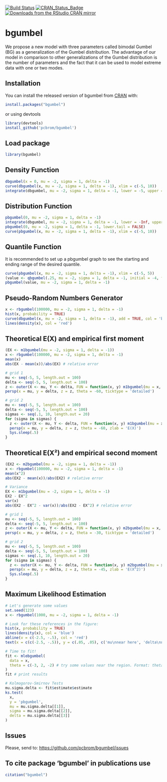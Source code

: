 <!-- # bgumbel <img src="man/figures/logo.png" align="right" /> -->

<!-- [![Downloads](http://cranlogs.r-pkg.org/badges/bgumbel?color=brightgreen)](http://www.r-pkg.org/pkg/bgumbel) -->

<!-- [![Downloads](http://cranlogs.r-pkg.org/badges/mRpostman?color=brightgreen)](http://www.r-pkg.org/pkg/mRpostman) -->

<!-- one space after links to display badges side by side -->

[![Build Status](https://travis-ci.org/pcbrom/bgumbel.svg?branch=main)](https://travis-ci.org/pcbrom/bgumbel)
[![CRAN\_Status\_Badge](https://www.r-pkg.org/badges/last-release/bgumbel)](https://cran.r-project.org/package=bgumbel)
[![Downloads from the RStudio CRAN mirror](https://cranlogs.r-pkg.org/badges/grand-total/bgumbel)](https://cran.r-project.org/package=bgumbel)



# bgumbel

<!-- badges: start -->
<!-- badges: end -->

We propose a new model with three parameters called bimodal Gumbel (BG) as a generalization of the Gumbel distribution. The advantage of our model in comparison to other generalizations of the Gumbel distribution is the number of parameters and the fact that it can be used to model extreme data with one or two modes.


## Installation

You can install the released version of bgumbel from [CRAN](https://CRAN.R-project.org) with:

``` r
install.packages("bgumbel")
```
or using devtools

``` r
library(devtools)
install_github('pcbrom/bgumbel')
```


## Load package

``` r
library(bgumbel)
```


## Density Function


``` r
dbgumbel(x = 0, mu = -2, sigma = 1, delta = -1)
curve(dbgumbel(x, mu = -2, sigma = 1, delta = -1), xlim = c(-5, 10))
integrate(dbgumbel, mu = -2, sigma = 1, delta = -1, lower = -5, upper = 0)
```


## Distribution Function

``` r
pbgumbel(0, mu = -2, sigma = 1, delta = -1)
integrate(dbgumbel, mu = -2, sigma = 1, delta = -1, lower = -Inf, upper = 0)
pbgumbel(0, mu = -2, sigma = 1, delta = -1, lower.tail = FALSE)
curve(pbgumbel(x, mu = -2, sigma = 1, delta = -1), xlim = c(-5, 10))
```


## Quantile Function

It is recommended to set up a pbgumbel graph to see the starting and ending range of the desired quantile.

``` r
curve(pbgumbel(x, mu = -2, sigma = 1, delta = -1), xlim = c(-5, 5))
(value <- qbgumbel(.25, mu = -2, sigma = 1, delta = -1, initial = -4, final = -2))
pbgumbel(value, mu = -2, sigma = 1, delta = -1)
```


## Pseudo-Random Numbers Generator

``` r
x <- rbgumbel(100000, mu = -2, sigma = 1, delta = -1)
hist(x, probability = TRUE)
curve(dbgumbel(x, mu = -2, sigma = 1, delta = -1), add = TRUE, col = 'blue')
lines(density(x), col = 'red')
```


## Theoretical E(X) and empirical first moment

``` r
(EX <- m1bgumbel(mu = -2, sigma = 1, delta = -1))
x <- rbgumbel(100000, mu = -2, sigma = 1, delta = -1)
mean(x)
abs(EX - mean(x))/abs(EX) # relative error

# grid 1
mu <- seq(-5, 5, length.out = 100)
delta <- seq(-5, 5, length.out = 100)
z <- outer(X <- mu, Y <- delta, FUN = function(x, y) m1bgumbel(mu = x, sigma = 1, delta = y))
persp(x = mu, y = delta, z = z, theta = -60, ticktype = 'detailed')

# grid 2
mu <- seq(-5, 5, length.out = 100)
delta <- seq(-5, 5, length.out = 100)
sigmas <- seq(.1, 10, length.out = 20)
for (sigma in sigmas) {
  z <- outer(X <- mu, Y <- delta, FUN = function(x, y) m1bgumbel(mu = x, sigma = sigma, delta = y))
  persp(x = mu, y = delta, z = z, theta = -60, zlab = 'E(X)')
  Sys.sleep(.5)
}
```


## Theoretical E(X²) and empirical second moment

``` r
(EX2 <- m2bgumbel(mu = -2, sigma = 1, delta = -1))
x <- rbgumbel(100000, mu = -2, sigma = 1, delta = -1)
mean(x^2)
abs(EX2 - mean(x))/abs(EX2) # relative error

# Variance
EX <- m1bgumbel(mu = -2, sigma = 1, delta = -1)
EX2 - EX^2
var(x)
abs(EX2 - EX^2 - var(x))/abs(EX2 - EX^2) # relative error

# grid 1
mu <- seq(-5, 5, length.out = 100)
delta <- seq(-5, 5, length.out = 100)
z <- outer(X <- mu, Y <- delta, FUN = function(x, y) m2bgumbel(mu = x, sigma = 1, delta = y))
persp(x = mu, y = delta, z = z, theta = -30, ticktype = 'detailed')

# grid 2
mu <- seq(-5, 5, length.out = 100)
delta <- seq(-5, 5, length.out = 100)
sigmas <- seq(.1, 10, length.out = 20)
for (sigma in sigmas) {
  z <- outer(X <- mu, Y <- delta, FUN = function(x, y) m2bgumbel(mu = x, sigma = sigma, delta = y))
  persp(x = mu, y = delta, z = z, theta = -45, zlab = 'E(X^2)')
  Sys.sleep(.5)
}
```

## Maximum Likelihood Estimation

``` r
# Let's generate some values
set.seed(123)
x <- rbgumbel(1000, mu = -2, sigma = 1, delta = -1)

# Look for these references in the figure:
hist(x, probability = TRUE)
lines(density(x), col = 'blue')
abline(v = c(-2.5, -.5), col = 'red')
text(x = c(c(-2.5, -.5)), y = c(.05, .05), c('mu\nnear here', 'delta\nnear here'))

# Time to fit!
fit <- mlebgumbel(
  data = x,
  theta = c(-3, 2, -2) # try some values near the region. Format: theta = c(mu, sigma, delta)
)
fit # print results

# Kolmogorov-Smirnov Tests
mu.sigma.delta <- fit$estimate$estimate
ks.test(
  x, 
  y = 'pbgumbel', 
  mu = mu.sigma.delta[[1]],
  sigma = mu.sigma.delta[[2]],
  delta = mu.sigma.delta[[3]]
)
```

## Issues

Please, send to: https://github.com/pcbrom/bgumbel/issues


## To cite package ‘bgumbel’ in publications use

``` r
citation("bgumbel")
```
